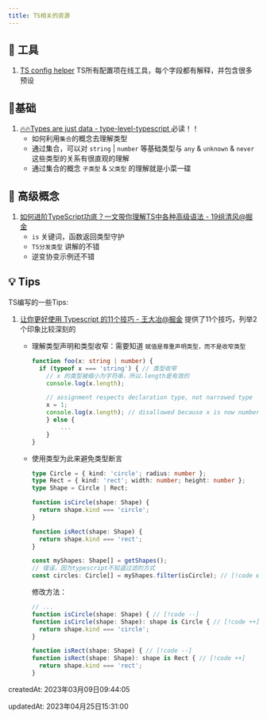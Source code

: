 ```yaml
---
title: TS相关的资源
---
```


## 🔧 工具

1. [TS config helper](https://tsconfiger.netlify.app/) TS所有配置项在线工具，每个字段都有解释，并包含很多预设

## 🧃基础

1. [🔥🔥Types are just data - type-level-typescript ](https://type-level-typescript.com/types-are-just-data)  必读！！
   - 如何利用`集合`的概念去理解类型
   - 通过集合，可以对 `string` | `number` 等基础类型与 `any` & `unknown` & `never` 这些类型的关系有很直观的理解
   - 通过集合的概念 `子类型` & `父类型` 的理解就是小菜一碟



## 🚀 高级概念

1. [如何进阶TypeScript功底？一文带你理解TS中各种高级语法 - 19组清风@掘金](https://juejin.cn/post/7089809919251054628#heading-10)
   - `is` 关键词，函数返回类型守护
   - `TS分发类型` 讲解的不错
   - 逆变协变示例还不错

## 💡 Tips

TS编写的一些Tips:

1. [让你更好使用 Typescript 的11个技巧 - 王大冶@掘金](https://juejin.cn/post/7184956275157893176) 提供了11个技巧，列举2个印象比较深刻的

   - 理解类型声明和类型收窄：需要知道 `赋值是尊重声明类型，而不是收窄类型`

     ```typescript {6}
     function foo(x: string | number) {
       if (typeof x === 'string') { // 类型收窄
         // x 的类型被缩小为字符串，所以.length是有效的
         console.log(x.length);
     
         // assignment respects declaration type, not narrowed type
         x = 1;
         console.log(x.length); // disallowed because x is now number
         } else {
             ...
         }
     }
     ```

   - 使用类型为此来避免类型断言

     ```typescript
     type Circle = { kind: 'circle'; radius: number };
     type Rect = { kind: 'rect'; width: number; height: number };
     type Shape = Circle | Rect;
     
     function isCircle(shape: Shape) {
       return shape.kind === 'circle';
     }
     
     function isRect(shape: Shape) {
       return shape.kind === 'rect';
     }
     
     const myShapes: Shape[] = getShapes();
     // 错误，因为typescript不知道过滤的方式
     const circles: Circle[] = myShapes.filter(isCircle); // [!code error]
     ```

     修改方法：

     ```typescript
     // ...
     function isCircle(shape: Shape) { // [!code --]
     function isCircle(shape: Shape): shape is Circle { // [!code ++]
       return shape.kind === 'circle';
     }
     
     function isRect(shape: Shape) { // [!code --]
     function isRect(shape: Shape): shape is Rect { // [!code ++]
       return shape.kind === 'rect';
     }
     ```
     
     







createdAt: 2023年03月09日09:44:05

updatedAt: 2023年04月25日15:31:00

